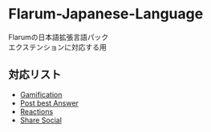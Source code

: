 # Flarum-Japanese-Language
Flarumの日本語拡張言語パック  
エクステンションに対応する用

## 対応リスト
- [Gamification](https://discuss.flarum.org/d/5588-gamification-by-reflar)
- [Post best Answer](https://discuss.flarum.org/d/3868-select-post-best-answer)
- [Reactions](https://discuss.flarum.org/d/6542-reactions-by-reflar)
- [Share Social](https://discuss.flarum.org/d/20401-friendsofflarum-share-social)

